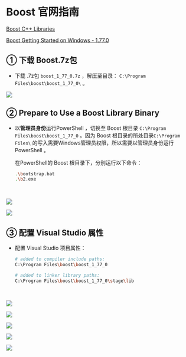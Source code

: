 # Boost 官网指南

[Boost C++ Libraries](https://www.boost.org/)

[Boost Getting Started on Windows - 1.77.0](https://www.boost.org/doc/libs/1_77_0/more/getting_started/windows.html)



## ① 下载 Boost.7z包

- 下载 .7z包 `boost_1_77_0.7z` ，解压至目录： `C:\Program Files\boost\boost_1_77_0\`  。
               

![](https://img2020.cnblogs.com/blog/2141093/202108/2141093-20210830215350371-917732585.png)
             

## ② Prepare to Use a Boost Library Binary

- 以**管理员身份**运行PowerShell ，切换至 Boost 根目录 `C:\Program Files\boost\boost_1_77_0` 。因为 Boost 根目录的所处目录`C:\Program Files\` 的写入需要Windows管理员权限，所以需要以管理员身份运行PowerShell 。

  在PowerShell的 Boost 根目录下，分别运行以下命令：

  ```bash
  .\bootstrap.bat
  .\b2.exe
  ```
  
  ​                  

![](https://img2020.cnblogs.com/blog/2141093/202108/2141093-20210830221726889-103616261.png)
                      
![](https://img2020.cnblogs.com/blog/2141093/202108/2141093-20210829231637518-1951246550.png)


## ③ 配置 Visual Studio 属性

- 配置 Visual Studio 项目属性：

  ```bash
  # added to compiler include paths:
  C:\Program Files\boost\boost_1_77_0
  
  # added to linker library paths:
  C:\Program Files\boost\boost_1_77_0\stage\lib
  ```

  ​                 

![](https://img2020.cnblogs.com/blog/2141093/202108/2141093-20210830220931299-554339011.png)
                     
![](https://img2020.cnblogs.com/blog/2141093/202108/2141093-20210830221304833-1568064546.png)
                     
![](https://img2020.cnblogs.com/blog/2141093/202108/2141093-20210830221515834-703387954.png)
                                          
![](https://img2020.cnblogs.com/blog/2141093/202108/2141093-20210830222408798-497240156.png)
                                          
![](https://img2020.cnblogs.com/blog/2141093/202108/2141093-20210830221900016-120686030.png)
            
